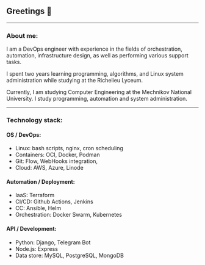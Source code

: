 ## Greetings 👋
---
### About me:

I am a DevOps engineer with experience in the fields of orchestration, automation, infrastructure design, as well as performing various support tasks.

I spent two years learning programming, algorithms, and Linux system administration while studying at the Richelieu Lyceum.

Currently, I am studying Computer Engineering at the Mechnikov National University. I study programming, automation and system administration.

---
### Technology stack:

#### OS / DevOps:
- Linux: bash scripts, nginx, cron scheduling
- Containers: OCI, Docker, Podman
- Git: Flow, WebHooks integration,
- Cloud: AWS, Azure, Linode

#### Automation / Deployment:
- IaaS: Terraform
- CI/CD: Github Actions, Jenkins
- CС: Ansible, Helm
- Orchestration: Docker Swarm, Kubernetes

#### API / Development:
- Python: Django, Telegram Bot
- Node.js: Express
- Data store: MySQL, PostgreSQL, MongoDB